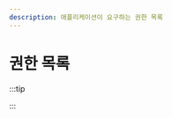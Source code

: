 ```yaml
---
description: 애플리케이션이 요구하는 권한 목록
---
```


# 권한 목록

:::tip

<ApiPermissions></ApiPermissions>

:::

<ApiPermissions></ApiPermissions>